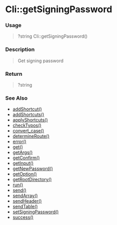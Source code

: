 
# Cli::getSigningPassword 

### Usage

> ?string Cli::getSigningPassword()

### Description

> Get signing password



### Return
> ?string 
### See Also

* [addShortcut()](addshortcut.md)
* [addShortcuts()](addshortcuts.md)
* [applyShortcuts()](applyshortcuts.md)
* [checkTypos()](checktypos.md)
* [convert_case()](convert_case.md)
* [determineRoute()](determineroute.md)
* [error()](error.md)
* [get()](get.md)
* [getArgs()](getargs.md)
* [getConfirm()](getconfirm.md)
* [getInput()](getinput.md)
* [getNewPassword()](getnewpassword.md)
* [getOption()](getoption.md)
* [getRootDirectory()](getrootdirectory.md)
* [run()](run.md)
* [send()](send.md)
* [sendArray()](sendarray.md)
* [sendHeader()](sendheader.md)
* [sendTable()](sendtable.md)
* [setSigningPassword()](setsigningpassword.md)
* [success()](success.md)


